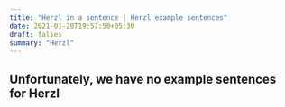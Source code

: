 ```yaml
---
title: "Herzl in a sentence | Herzl example sentences"
date: 2021-01-20T19:57:50+05:30
draft: falses
summary: "Herzl"
---
```

## Unfortunately, we have no example sentences for Herzl                 
